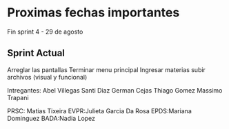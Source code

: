 # Proximas fechas importantes 

Fin sprint 4 - 29 de agosto 

## Sprint Actual  

Arreglar las pantallas
Terminar menu principal
Ingresar materias
subir archivos (visual y funcional)       

Intregantes:
Abel Villegas
Santi Diaz 
German Cejas 
Thiago Gomez 
Massimo Trapani

PRSC: Matias Tixeira
EVPR:Julieta Garcia Da Rosa
EPDS:Mariana Dominguez
BADA:Nadia Lopez
